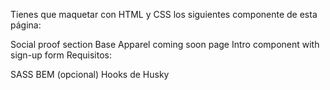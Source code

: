 Tienes que maquetar con HTML y CSS los siguientes componente de esta página:

Social proof section
Base Apparel coming soon page
Intro component with sign-up form
Requisitos:

SASS
BEM (opcional)
Hooks de Husky
